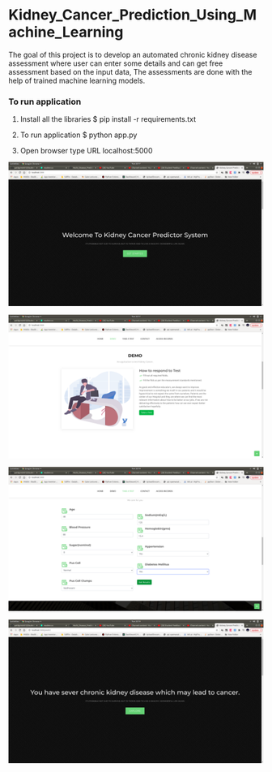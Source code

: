 # Kidney_Cancer_Prediction_Using_Machine_Learning
The goal of this project is to develop an automated chronic kidney disease assessment where user can enter some details and can get free assessment based on the input data, The assessments are done with the help of trained machine learning models.

### To run application

1. Install all the libraries
$ pip install -r requirements.txt

2. To run application
$ python app.py

3. Open browser type URL localhost:5000



![](static/scrn1.png)

![](static/scrn2.png)

![](static/scrn3.png)

![](static/scrn4.png)
